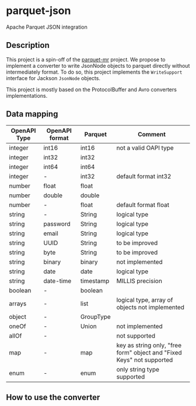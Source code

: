 # parquet-json
Apache Parquet JSON integration

## Description

This project is a spin-off of the [parquet-mr](https://github.com/apache/parquet-mr) project.
We propose to implement a converter to write JsonNode objects to parquet directly without
intermediately format. To do so, this project implements the `WriteSupport` interface for Jackson
`JsonNode` objects.

This project is mostly based on the ProtocolBuffer and Avro converters implementations.

## Data mapping

| OpenAPI Type | OpenAPI format | Parquet   | Comment                    |
|--------------|----------------|-----------|----------------------------|
| integer      | int16          | int16     | not a valid OAPI type      |
| integer      | int32          | int32     |                            |
| integer      | int64          | int64     |                            |
| integer      | -              | int32     | default format int32       |
| number       | float          | float     |                            |
| number       | double         | double    |                            |
| number       | -              | float     | default format float       |
| string       | -              | String    | logical type               |
| string       | password       | String    | logical type               |
| string       | email          | String    | logical type               |
| string       | UUID           | String    | to be improved             |
| string       | byte           | String    | to be improved             |
| string       | binary         | binary    | not implemented            |
| string       | date           | date      | logical type               |
| string       | date-time      | timestamp | MILLIS precision           |
| boolean      | -              | boolean   |                            |
| arrays       | -              | list      | logical type, array of objects not implemented|
| object       | -              | GroupType |                            |
| oneOf        | -              | Union     | not implemented            |
| allOf        | -              |           | not supported              |
| map          | -              | map       | key as string only, "free form" object and "Fixed Keys" not supported         |
| enum         | -              | enum      | only string type supported |

## How to use the converter

